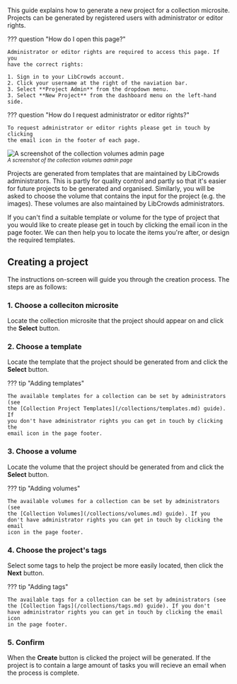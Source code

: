 This guide explains how to generate a new project for a collection microsite.
Projects can be generated by registered users with administrator or editor
rights.

??? question "How do I open this page?"

    Administrator or editor rights are required to access this page. If you
    have the correct rights:

    1. Sign in to your LibCrowds account.
    2. Click your username at the right of the naviation bar.
    3. Select **Project Admin** from the dropdown menu.
    3. Select **New Project** from the dashboard menu on the left-hand side.

??? question "How do I request administrator or editor rights?"

    To request administrator or editor rights please get in touch by clicking
    the email icon in the footer of each page.

![A screenshot of the collection volumes admin page](/assets/img/admin-project-new.png?raw=true)
<br><small>*A screenshot of the collection volumes admin page*</small>

Projects are generated from templates that are maintained by LibCrowds
administrators. This is partly for quality control and partly so that it's
easier for future projects to be generated and organised. Similarly, you will
be asked to choose the volume that contains the input for the project
(e.g. the images). These volumes are also maintained by LibCrowds
administrators.

If you can't find a suitable template or volume for the type of project that
you would like to create please get in touch by clicking the email icon in
the page footer. We can then help you to locate the items you're after, or
design the required templates.

## Creating a project

The instructions on-screen will guide you through the creation process. The
steps are as follows:

### 1. Choose a colleciton microsite

Locate the collection microsite that the project should appear on and click
the **Select** button.

### 2. Choose a template

Locate the template that the project should be generated from and click
the **Select** button.

??? tip "Adding templates"

    The available templates for a collection can be set by administrators (see
    the [Collection Project Templates](/collections/templates.md) guide). If
    you don't have administrator rights you can get in touch by clicking the
    email icon in the page footer.

### 3. Choose a volume

Locate the volume that the project should be generated from and click
the **Select** button.

??? tip "Adding volumes"

    The available volumes for a collection can be set by administrators (see
    the [Collection Volumes](/collections/volumes.md) guide). If you
    don't have administrator rights you can get in touch by clicking the email
    icon in the page footer.

### 4. Choose the project's tags

Select some tags to help the project be more easily located, then click the
**Next** button.

??? tip "Adding tags"

    The available tags for a collection can be set by administrators (see
    the [Collection Tags](/collections/tags.md) guide). If you don't
    have administrator rights you can get in touch by clicking the email icon
    in the page footer.

### 5. Confirm

When the **Create** button is clicked the project will be generated. If the
project is to contain a large amount of tasks you will recieve an email when
the process is complete.
